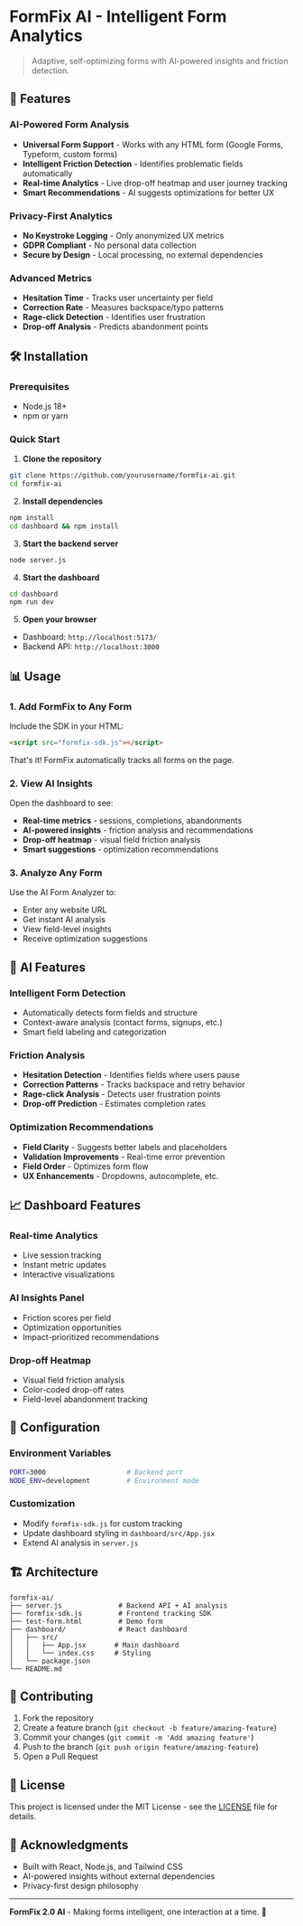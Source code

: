 # FormFix AI - Intelligent Form Analytics

> Adaptive, self-optimizing forms with AI-powered insights and friction detection.

## 🚀 Features

### **AI-Powered Form Analysis**
- **Universal Form Support** - Works with any HTML form (Google Forms, Typeform, custom forms)
- **Intelligent Friction Detection** - Identifies problematic fields automatically
- **Real-time Analytics** - Live drop-off heatmap and user journey tracking
- **Smart Recommendations** - AI suggests optimizations for better UX

### **Privacy-First Analytics**
- **No Keystroke Logging** - Only anonymized UX metrics
- **GDPR Compliant** - No personal data collection
- **Secure by Design** - Local processing, no external dependencies

### **Advanced Metrics**
- **Hesitation Time** - Tracks user uncertainty per field
- **Correction Rate** - Measures backspace/typo patterns
- **Rage-click Detection** - Identifies user frustration
- **Drop-off Analysis** - Predicts abandonment points

## 🛠️ Installation

### Prerequisites
- Node.js 18+ 
- npm or yarn

### Quick Start

1. **Clone the repository**
```bash
git clone https://github.com/yourusername/formfix-ai.git
cd formfix-ai
```

2. **Install dependencies**
```bash
npm install
cd dashboard && npm install
```

3. **Start the backend server**
```bash
node server.js
```

4. **Start the dashboard**
```bash
cd dashboard
npm run dev
```

5. **Open your browser**
- Dashboard: `http://localhost:5173/`
- Backend API: `http://localhost:3000`

## 📊 Usage

### **1. Add FormFix to Any Form**

Include the SDK in your HTML:
```html
<script src="formfix-sdk.js"></script>
```

That's it! FormFix automatically tracks all forms on the page.

### **2. View AI Insights**

Open the dashboard to see:
- **Real-time metrics** - sessions, completions, abandonments
- **AI-powered insights** - friction analysis and recommendations
- **Drop-off heatmap** - visual field friction analysis
- **Smart suggestions** - optimization recommendations

### **3. Analyze Any Form**

Use the AI Form Analyzer to:
- Enter any website URL
- Get instant AI analysis
- View field-level insights
- Receive optimization suggestions

## 🧠 AI Features

### **Intelligent Form Detection**
- Automatically detects form fields and structure
- Context-aware analysis (contact forms, signups, etc.)
- Smart field labeling and categorization

### **Friction Analysis**
- **Hesitation Detection** - Identifies fields where users pause
- **Correction Patterns** - Tracks backspace and retry behavior
- **Rage-click Analysis** - Detects user frustration points
- **Drop-off Prediction** - Estimates completion rates

### **Optimization Recommendations**
- **Field Clarity** - Suggests better labels and placeholders
- **Validation Improvements** - Real-time error prevention
- **Field Order** - Optimizes form flow
- **UX Enhancements** - Dropdowns, autocomplete, etc.

## 📈 Dashboard Features

### **Real-time Analytics**
- Live session tracking
- Instant metric updates
- Interactive visualizations

### **AI Insights Panel**
- Friction scores per field
- Optimization opportunities
- Impact-prioritized recommendations

### **Drop-off Heatmap**
- Visual field friction analysis
- Color-coded drop-off rates
- Field-level abandonment tracking

## 🔧 Configuration

### **Environment Variables**
```bash
PORT=3000                    # Backend port
NODE_ENV=development         # Environment mode
```

### **Customization**
- Modify `formfix-sdk.js` for custom tracking
- Update dashboard styling in `dashboard/src/App.jsx`
- Extend AI analysis in `server.js`

## 🏗️ Architecture

```
formfix-ai/
├── server.js              # Backend API + AI analysis
├── formfix-sdk.js         # Frontend tracking SDK
├── test-form.html         # Demo form
├── dashboard/             # React dashboard
│   ├── src/
│   │   ├── App.jsx       # Main dashboard
│   │   └── index.css     # Styling
│   └── package.json
└── README.md
```

## 🤝 Contributing

1. Fork the repository
2. Create a feature branch (`git checkout -b feature/amazing-feature`)
3. Commit your changes (`git commit -m 'Add amazing feature'`)
4. Push to the branch (`git push origin feature/amazing-feature`)
5. Open a Pull Request

## 📄 License

This project is licensed under the MIT License - see the [LICENSE](LICENSE) file for details.

## 🙏 Acknowledgments

- Built with React, Node.js, and Tailwind CSS
- AI-powered insights without external dependencies
- Privacy-first design philosophy

---

**FormFix 2.0 AI** - Making forms intelligent, one interaction at a time. 🚀 